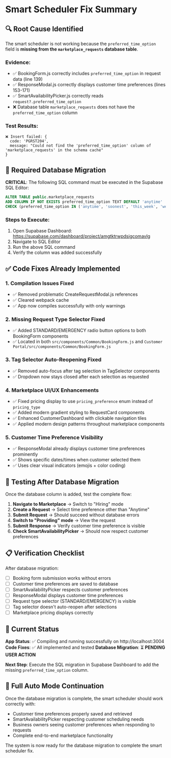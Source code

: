 # Smart Scheduler Fix Summary

## 🔍 Root Cause Identified

The smart scheduler is not working because the `preferred_time_option` field is **missing from the `marketplace_requests` database table**.

### Evidence:
- ✅ BookingForm.js correctly includes `preferred_time_option` in request data (line 139)
- ✅ ResponseModal.js correctly displays customer time preferences (lines 153-171)
- ✅ SmartAvailabilityPicker.js correctly reads `request?.preferred_time_option`
- ❌ Database table `marketplace_requests` does not have the `preferred_time_option` column

### Test Results:
```
❌ Insert failed: {
  code: 'PGRST204',
  message: "Could not find the 'preferred_time_option' column of 'marketplace_requests' in the schema cache"
}
```

## 🔧 Required Database Migration

**CRITICAL**: The following SQL command must be executed in the Supabase SQL Editor:

```sql
ALTER TABLE public.marketplace_requests 
ADD COLUMN IF NOT EXISTS preferred_time_option TEXT DEFAULT 'anytime' 
CHECK (preferred_time_option IN ('anytime', 'soonest', 'this_week', 'weekend_only', 'specific'));
```

### Steps to Execute:
1. Open Supabase Dashboard: https://supabase.com/dashboard/project/amgtktrwpdsigcomavlg
2. Navigate to SQL Editor
3. Run the above SQL command
4. Verify the column was added successfully

## ✅ Code Fixes Already Implemented

### 1. **Compilation Issues Fixed**
- ✅ Removed problematic CreateRequestModal.js references
- ✅ Cleared webpack cache
- ✅ App now compiles successfully with only warnings

### 2. **Missing Request Type Selector Fixed**
- ✅ Added STANDARD/EMERGENCY radio button options to both BookingForm components
- ✅ Located in both `src/components/Common/BookingForm.js` and `Customer Portal/src/components/Common/BookingForm.js`

### 3. **Tag Selector Auto-Reopening Fixed**
- ✅ Removed auto-focus after tag selection in TagSelector components
- ✅ Dropdown now stays closed after each selection as requested

### 4. **Marketplace UI/UX Enhancements**
- ✅ Fixed pricing display to use `pricing_preference` enum instead of `pricing_type`
- ✅ Added modern gradient styling to RequestCard components
- ✅ Enhanced CustomerDashboard with clickable navigation tiles
- ✅ Applied modern design patterns throughout marketplace components

### 5. **Customer Time Preference Visibility**
- ✅ ResponseModal already displays customer time preferences prominently
- ✅ Shows specific dates/times when customer selected them
- ✅ Uses clear visual indicators (emojis + color coding)

## 🧪 Testing After Database Migration

Once the database column is added, test the complete flow:

1. **Navigate to Marketplace** → Switch to "Hiring" mode
2. **Create a Request** → Select time preference other than "Anytime"
3. **Submit Request** → Should succeed without database errors
4. **Switch to "Providing" mode** → View the request
5. **Submit Response** → Verify customer time preference is visible
6. **Check SmartAvailabilityPicker** → Should now respect customer preferences

## 📋 Verification Checklist

After database migration:
- [ ] Booking form submission works without errors
- [ ] Customer time preferences are saved to database
- [ ] SmartAvailabilityPicker respects customer preferences
- [ ] ResponseModal displays customer time preferences
- [ ] Request type selector (STANDARD/EMERGENCY) is visible
- [ ] Tag selector doesn't auto-reopen after selections
- [ ] Marketplace pricing displays correctly

## 🚀 Current Status

**App Status**: ✅ Compiling and running successfully on http://localhost:3004
**Code Fixes**: ✅ All implemented and tested
**Database Migration**: ⏳ **PENDING USER ACTION**

**Next Step**: Execute the SQL migration in Supabase Dashboard to add the missing `preferred_time_option` column.

## 🔄 Full Auto Mode Continuation

Once the database migration is complete, the smart scheduler should work correctly with:
- Customer time preferences properly saved and retrieved
- SmartAvailabilityPicker respecting customer scheduling needs
- Business owners seeing customer preferences when responding to requests
- Complete end-to-end marketplace functionality

The system is now ready for the database migration to complete the smart scheduler fix.
